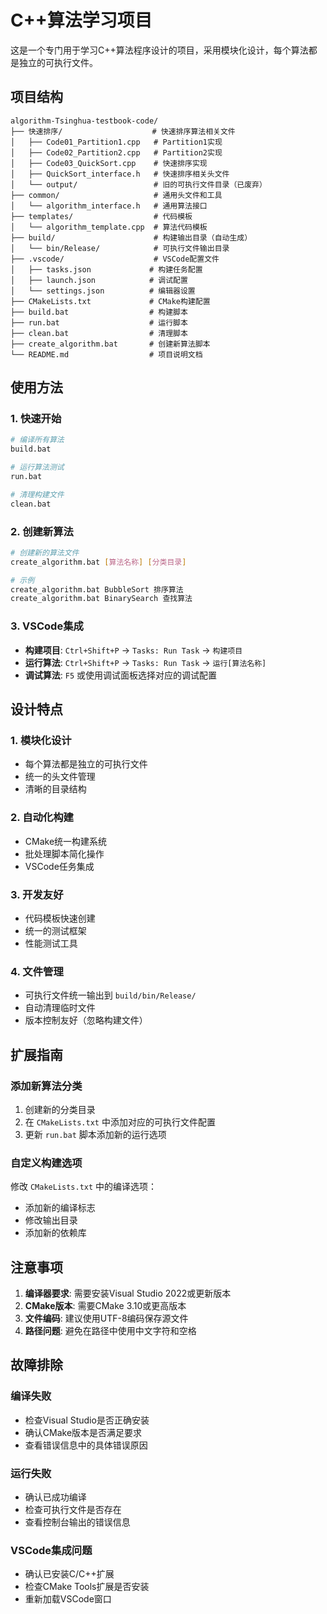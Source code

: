 # C++算法学习项目

这是一个专门用于学习C++算法程序设计的项目，采用模块化设计，每个算法都是独立的可执行文件。

## 项目结构

```
algorithm-Tsinghua-testbook-code/
├── 快速排序/                    # 快速排序算法相关文件
│   ├── Code01_Partition1.cpp   # Partition1实现
│   ├── Code02_Partition2.cpp   # Partition2实现
│   ├── Code03_QuickSort.cpp    # 快速排序实现
│   ├── QuickSort_interface.h   # 快速排序相关头文件
│   └── output/                 # 旧的可执行文件目录（已废弃）
├── common/                     # 通用头文件和工具
│   └── algorithm_interface.h   # 通用算法接口
├── templates/                  # 代码模板
│   └── algorithm_template.cpp  # 算法代码模板
├── build/                      # 构建输出目录（自动生成）
│   └── bin/Release/            # 可执行文件输出目录
├── .vscode/                    # VSCode配置文件
│   ├── tasks.json             # 构建任务配置
│   ├── launch.json            # 调试配置
│   └── settings.json          # 编辑器设置
├── CMakeLists.txt             # CMake构建配置
├── build.bat                  # 构建脚本
├── run.bat                    # 运行脚本
├── clean.bat                  # 清理脚本
├── create_algorithm.bat       # 创建新算法脚本
└── README.md                  # 项目说明文档
```

## 使用方法

### 1. 快速开始

```bash
# 编译所有算法
build.bat

# 运行算法测试
run.bat

# 清理构建文件
clean.bat
```

### 2. 创建新算法

```bash
# 创建新的算法文件
create_algorithm.bat [算法名称] [分类目录]

# 示例
create_algorithm.bat BubbleSort 排序算法
create_algorithm.bat BinarySearch 查找算法
```

### 3. VSCode集成

- **构建项目**: `Ctrl+Shift+P` → `Tasks: Run Task` → `构建项目`
- **运行算法**: `Ctrl+Shift+P` → `Tasks: Run Task` → `运行[算法名称]`
- **调试算法**: `F5` 或使用调试面板选择对应的调试配置

## 设计特点

### 1. 模块化设计
- 每个算法都是独立的可执行文件
- 统一的头文件管理
- 清晰的目录结构

### 2. 自动化构建
- CMake统一构建系统
- 批处理脚本简化操作
- VSCode任务集成

### 3. 开发友好
- 代码模板快速创建
- 统一的测试框架
- 性能测试工具

### 4. 文件管理
- 可执行文件统一输出到 `build/bin/Release/`
- 自动清理临时文件
- 版本控制友好（忽略构建文件）

## 扩展指南

### 添加新算法分类

1. 创建新的分类目录
2. 在 `CMakeLists.txt` 中添加对应的可执行文件配置
3. 更新 `run.bat` 脚本添加新的运行选项

### 自定义构建选项

修改 `CMakeLists.txt` 中的编译选项：
- 添加新的编译标志
- 修改输出目录
- 添加新的依赖库

## 注意事项

1. **编译器要求**: 需要安装Visual Studio 2022或更新版本
2. **CMake版本**: 需要CMake 3.10或更高版本
3. **文件编码**: 建议使用UTF-8编码保存源文件
4. **路径问题**: 避免在路径中使用中文字符和空格

## 故障排除

### 编译失败
- 检查Visual Studio是否正确安装
- 确认CMake版本是否满足要求
- 查看错误信息中的具体错误原因

### 运行失败
- 确认已成功编译
- 检查可执行文件是否存在
- 查看控制台输出的错误信息

### VSCode集成问题
- 确认已安装C/C++扩展
- 检查CMake Tools扩展是否安装
- 重新加载VSCode窗口

